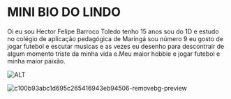 # MINI BIO DO LINDO

Oi eu sou Hector Felipe Barroco Toledo tenho 15 anos sou do 1D e estudo no colégio de aplicação pedagógica de Maringá sou número 9 eu gosto de jogar futebol e escutar musicas e as vezes eu desenho para descontrair de algum momento triste da minha vida
e.Meu maior hobbie e jogar futebol e minha maior paixão.

![ALT](https://einvestidor.estadao.com.br/wp-content/uploads/2020/04/neymar-paris-germain_290420201704.jpg)



![c100b93abc1d695c265416943eb94506-removebg-preview](https://github.com/HectordaSasa/hector/assets/146108788/fdced51d-2b03-4c5a-b22e-5841ee407b5c)
